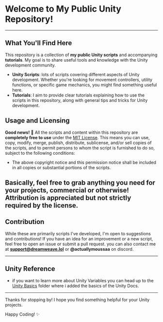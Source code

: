 # **Welcome to My Public Unity Repository!**

---

## **What You'll Find Here**

This repository is a collection of **my public Unity scripts** and accompanying **tutorials**. My goal is to share useful tools and knowledge with the Unity development community.

* **Unity Scripts**: lots of scripts covering different aspects of Unity development. Whether you're looking for movement controllers, utility functions, or specific game mechanics, you might find something useful here.
* **Tutorials**: I aim to provide clear tutorials explaining how to use the scripts in this repository, along with general tips and tricks for Unity development.

## **Usage and Licensing**

**Good news!** 🎉 All the scripts and content within this repository are **completely free to use** under the [MIT License](https://opensource.org/licenses/MIT). This means you can use, copy, modify, merge, publish, distribute, sublicense, and/or sell copies of the scripts, and to permit persons to whom the script is furnished to do so, subject to the following conditions:

* The above copyright notice and this permission notice shall be included in all copies or substantial portions of the scripts.

Basically, feel free to grab anything you need for your projects, commercial or otherwise! Attribution is appreciated but not strictly required by the license.
---
## **Contribution**

While these are primarily scripts I've developed, I'm open to suggestions and contributions! If you have an idea for an improvement or a new script, feel free to open an issue or submit a pull request.
you can also contact me at **support@dreamweave.lol** or **@actuallymoussaa** on discord.

---
## Unity Reference

* if you want to learn more about Unity Variables you can head up to the [Unity Basics](https://github.com/moussaaLol/For-unity-projects/blob/main/Unity/Informations/Unity%20Basics/List.md) folder where i added the basics of the Unity Docs.
---
Thanks for stopping by! I hope you find something helpful for your Unity projects.

Happy Coding! ✨
